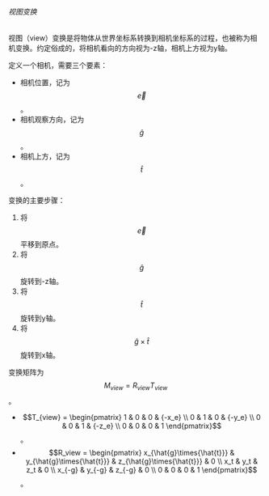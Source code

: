 ###### 视图变换

视图（view）变换是将物体从世界坐标系转换到相机坐标系的过程，也被称为相机变换。约定俗成的，将相机看向的方向视为-z轴，相机上方视为y轴。

定义一个相机，需要三个要素：

* 相机位置，记为$$\vec{e}$$。
* 相机观察方向，记为$$\hat{g}$$。
* 相机上方，记为$$\hat{t}$$。

变换的主要步骤：

1. 将$$\vec{e}$$平移到原点。
2. 将$$\hat{g}$$旋转到-z轴。
3. 将$$\hat{t}$$旋转到y轴。
4. 将$$\hat{g} \times \hat{t}$$旋转到x轴。

变换矩阵为$$M_{view} = R_{view} T_{view}$$。

* $$T_{view} = \begin{pmatrix} 1 & 0 & 0 & {-x_e} \\ 0 & 1 & 0 & {-y_e} \\ 0 & 0 & 1 & {-z_e} \\ 0 & 0 & 0 & 1  \end{pmatrix}$$。
* $$R_view = \begin{pmatrix} x_{\hat{g}\times{\hat{t}}} & y_{\hat{g}\times{\hat{t}}} & z_{\hat{g}\times{\hat{t}}} & 0 \\ x_t & y_t & z_t & 0 \\ x_{-g} & y_{-g} & z_{-g} & 0 \\ 0 & 0 & 0 & 1  \end{pmatrix}$$。